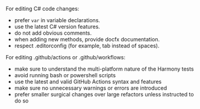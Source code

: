 For editing C# code changes:
- prefer `var` in variable declarations.
- use the latest C# version features.
- do not add obvious comments.
- when adding new methods, provide docfx documentation.
- respect .editorconfig (for example, tab instead of spaces).

For editing .github/actions or .github/workflows:
- make sure to understand the multi-platform nature of the Harmony tests
- avoid running bash or powershell scripts
- use the latest and valid GitHub Actions syntax and features
- make sure no unnecessary warnings or errors are introduced
- prefer smaller surgical changes over large refactors unless instructed to do so
